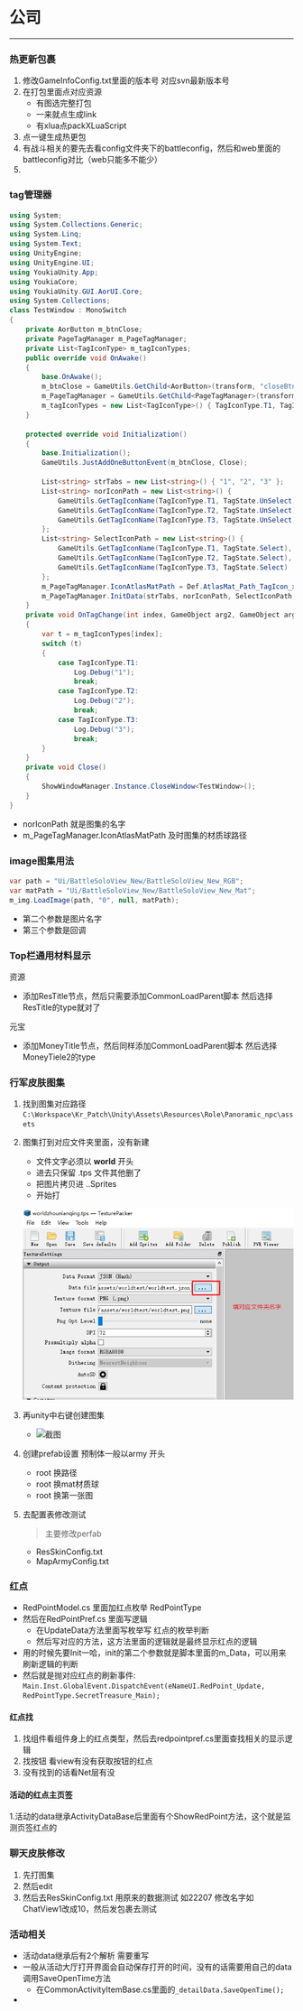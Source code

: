 # 公司
--------

### 热更新包裹
1. 修改GameInfoConfig.txt里面的版本号 对应svn最新版本号
2. 在打包里面点对应资源
    + 有图选完整打包
    + 一来就点生成link
    + 有xlua点packXLuaScript
3. 点一键生成热更包
4. 有战斗相关的要先去看config文件夹下的battleconfig，然后和web里面的battleconfig对比（web只能多不能少）
5. 

### tag管理器
```csharp
using System;
using System.Collections.Generic;
using System.Linq;
using System.Text;
using UnityEngine;
using UnityEngine.UI;
using YoukiaUnity.App;
using YoukiaCore;
using YoukiaUnity.GUI.AorUI.Core;
using System.Collections;
class TestWindow : MonoSwitch
{
    private AorButton m_btnClose;
    private PageTagManager m_PageTagManager;
    private List<TagIconType> m_tagIconTypes;
    public override void OnAwake()
    {
        base.OnAwake();
        m_btnClose = GameUtils.GetChild<AorButton>(transform, "closeBtn");
        m_PageTagManager = GameUtils.GetChild<PageTagManager>(transform, "RightPageTagPref");
        m_tagIconTypes = new List<TagIconType>() { TagIconType.T1, TagIconType.T2, TagIconType.T3 };
    }

    protected override void Initialization()
    {
        base.Initialization();
        GameUtils.JustAddOneButtonEvent(m_btnClose, Close);

        List<string> strTabs = new List<string>() { "1", "2", "3" };
        List<string> norIconPath = new List<string>() {
            GameUtils.GetTagIconName(TagIconType.T1, TagState.UnSelect),
            GameUtils.GetTagIconName(TagIconType.T2, TagState.UnSelect),
            GameUtils.GetTagIconName(TagIconType.T3, TagState.UnSelect)
        };
        List<string> SelectIconPath = new List<string>() {
            GameUtils.GetTagIconName(TagIconType.T1, TagState.Select),
            GameUtils.GetTagIconName(TagIconType.T2, TagState.Select),
            GameUtils.GetTagIconName(TagIconType.T3, TagState.Select)
        };
        m_PageTagManager.IconAtlasMatPath = Def.AtlasMat_Path_TagIcon_xNew;
        m_PageTagManager.InitData(strTabs, norIconPath, SelectIconPath, OnTagChange, null, new Vector2(0, -85));
    }
    private void OnTagChange(int index, GameObject arg2, GameObject arg3)
    {
        var t = m_tagIconTypes[index];
        switch (t)
        {
            case TagIconType.T1:
                Log.Debug("1");
                break;
            case TagIconType.T2:
                Log.Debug("2");
                break;
            case TagIconType.T3:
                Log.Debug("3");
                break;
        }
    }
    private void Close()
    {
        ShowWindowManager.Instance.CloseWindow<TestWindow>();
    }
}
```
+ norIconPath 就是图集的名字
+ m_PageTagManager.IconAtlasMatPath 及时图集的材质球路径

### image图集用法
```csharp    
var path = "Ui/BattleSoloView_New/BattleSoloView_New_RGB";
var matPath = "Ui/BattleSoloView_New/BattleSoloView_New_Mat";
m_img.LoadImage(path, "0", null, matPath);
```
+ 第二个参数是图片名字
+ 第三个参数是回调

### Top栏通用材料显示

资源
+ 添加ResTitle节点，然后只需要添加CommonLoadParent脚本 然后选择ResTitle的type就对了

元宝
+ 添加MoneyTitle节点，然后同样添加CommonLoadParent脚本 然后选择MoneyTiele2的type


### 行军皮肤图集
1. 找到图集对应路径 `C:\Workspace\Kr_Patch\Unity\Assets\Resources\Role\Panoramic_npc\assets` 
2. 图集打到对应文件夹里面，没有新建
    + 文件文字必须以 __world__ 开头
    + 进去只保留 .tps 文件其他删了
    + 把图片拷贝进 ..Sprites
    + 开始打
	
	![图集](https://raw.githubusercontent.com/lish44/pic/main/res/202205162325946.png)
4. 再unity中右键创建图集
    + ![截图](https://gitee.com/rehma/pic/raw/master/res/20210803115138.png)
5. 创建prefab设置 预制体一般以army 开头
    + root 换路径
    + root 换mat材质球
    + root 换第一张图
6. 去配置表修改测试
    > 主要修改perfab
    + ResSkinConfig.txt
    + MapArmyConfig.txt

### 红点
+ RedPointModel.cs 里面加红点枚举 RedPointType
+ 然后在RedPointPref.cs 里面写逻辑
    - 在UpdateData方法里面写枚举写 红点的枚举判断
    - 然后写对应的方法，这方法里面的逻辑就是最终显示红点的逻辑
+ 用的时候先要Init一哈，init的第二个参数就是脚本里面的m_Data，可以用来刷新逻辑的判断
+ 然后就是抛对应红点的刷新事件: `Main.Inst.GlobalEvent.DispatchEvent(eNameUI.RedPoint_Update, RedPointType.SecretTreasure_Main);`

#### 红点找
1. 找组件看组件身上的红点类型，然后去redpointpref.cs里面查找相关的显示逻辑
1. 找按钮 看view有没有获取按钮的红点
2. 没有找到的话看Net层有没

#### 活动的红点主页签
1.活动的data继承ActivityDataBase后里面有个ShowRedPoint方法，这个就是监测页签红点的


### 聊天皮肤修改
1. 先打图集
2. 然后edit
3. 然后去ResSkinConfig.txt 用原来的数据测试 如22207 修改名字如 ChatView1改成10，然后发包裹去测试

### 活动相关
+ 活动data继承后有2个解析 需要重写
+ 一般从活动大厅打开界面会自动保存打开的时间，没有的话需要用自己的data调用SaveOpenTime方法
    - 在CommonActivityItemBase.cs里面的`_detailData.SaveOpenTime();`
+  
